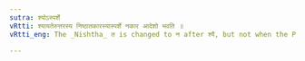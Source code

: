 ```yaml
---
sutra: श्योऽस्पर्शे
vRtti: श्यायतेरुत्तरस्य निष्ठातकारस्यास्पर्शे नकार आदेशो भवति ॥
vRtti_eng: The _Nishtha_ त is changed to न after श्यै, but not when the Participle denotes 'cold'.

---
```

